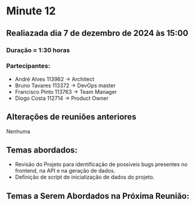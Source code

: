 # Minute 12

## Realiazada dia 7 de dezembro de 2024 às 15:00 

### Duração = 1:30 horas

### Partecipantes:

- André Alves 113962 -> Architect
- Bruno Tavares 113372 -> DevOps master
- Francisco Pinto 113763 -> Team Manager 
- Diogo Costa 112714 -> Product Owner



## Alterações de reuniões anteriores

Nenhuma

## Temas abordados:


- Revisão do Projeto para identificação de possiveis bugs presentes no frontend, na API e na geração de dados.
- Definição de script de inicialização de dados do projeto.


## Temas a Serem Abordados na Próxima Reunião:
